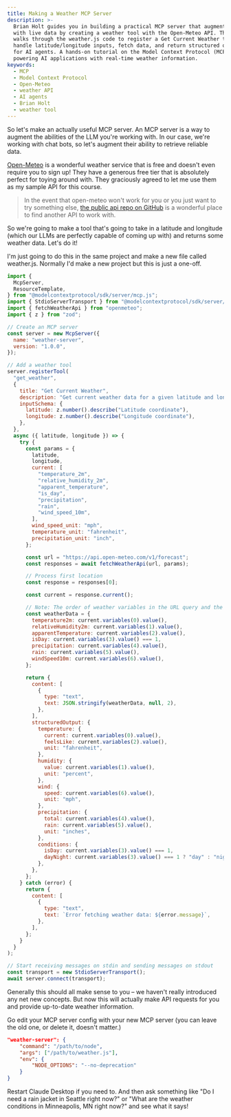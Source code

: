 ```yaml
---
title: Making a Weather MCP Server
description: >-
  Brian Holt guides you in building a practical MCP server that augments an LLM
  with live data by creating a weather tool with the Open-Meteo API. The example
  walks through the weather.js code to register a Get Current Weather tool,
  handle latitude/longitude inputs, fetch data, and return structured outputs
  for AI agents. A hands-on tutorial on the Model Context Protocol (MCP) for
  powering AI applications with real-time weather information.
keywords:
  - MCP
  - Model Context Protocol
  - Open-Meteo
  - weather API
  - AI agents
  - Brian Holt
  - weather tool
---
```


So let's make an actually useful MCP server. An MCP server is a way to augment the abilities of the LLM you're working with. In our case, we're working with chat bots, so let's augment their ability to retrieve reliable data.

[Open-Meteo][om] is a wonderful weather service that is free and doesn't even require you to sign up! They have a generous free tier that is absolutely perfect for toying around with. They graciously agreed to let me use them as my sample API for this course.

> In the event that open-meteo won't work for you or you just want to try something else, [the public api repo on GitHub][public] is a wonderful place to find another API to work with.

So we're going to make a tool that's going to take in a latitude and longitude (which our LLMs are perfectly capable of coming up with) and returns some weather data. Let's do it!

I'm just going to do this in the same project and make a new file called weather.js. Normally I'd make a new project but this is just a one-off.

```javascript
import {
  McpServer,
  ResourceTemplate,
} from "@modelcontextprotocol/sdk/server/mcp.js";
import { StdioServerTransport } from "@modelcontextprotocol/sdk/server/stdio.js";
import { fetchWeatherApi } from "openmeteo";
import { z } from "zod";

// Create an MCP server
const server = new McpServer({
  name: "weather-server",
  version: "1.0.0",
});

// Add a weather tool
server.registerTool(
  "get_weather",
  {
    title: "Get Current Weather",
    description: "Get current weather data for a given latitude and longitude",
    inputSchema: {
      latitude: z.number().describe("Latitude coordinate"),
      longitude: z.number().describe("Longitude coordinate"),
    },
  },
  async ({ latitude, longitude }) => {
    try {
      const params = {
        latitude,
        longitude,
        current: [
          "temperature_2m",
          "relative_humidity_2m",
          "apparent_temperature",
          "is_day",
          "precipitation",
          "rain",
          "wind_speed_10m",
        ],
        wind_speed_unit: "mph",
        temperature_unit: "fahrenheit",
        precipitation_unit: "inch",
      };

      const url = "https://api.open-meteo.com/v1/forecast";
      const responses = await fetchWeatherApi(url, params);

      // Process first location
      const response = responses[0];

      const current = response.current();

      // Note: The order of weather variables in the URL query and the indices below need to match
      const weatherData = {
        temperature2m: current.variables(0).value(),
        relativeHumidity2m: current.variables(1).value(),
        apparentTemperature: current.variables(2).value(),
        isDay: current.variables(3).value() === 1,
        precipitation: current.variables(4).value(),
        rain: current.variables(5).value(),
        windSpeed10m: current.variables(6).value(),
      };

      return {
        content: [
          {
            type: "text",
            text: JSON.stringify(weatherData, null, 2),
          },
        ],
        structuredOutput: {
          temperature: {
            current: current.variables(0).value(),
            feelsLike: current.variables(2).value(),
            unit: "fahrenheit",
          },
          humidity: {
            value: current.variables(1).value(),
            unit: "percent",
          },
          wind: {
            speed: current.variables(6).value(),
            unit: "mph",
          },
          precipitation: {
            total: current.variables(4).value(),
            rain: current.variables(5).value(),
            unit: "inches",
          },
          conditions: {
            isDay: current.variables(3).value() === 1,
            dayNight: current.variables(3).value() === 1 ? "day" : "night",
          },
        },
      };
    } catch (error) {
      return {
        content: [
          {
            type: "text",
            text: `Error fetching weather data: ${error.message}`,
          },
        ],
      };
    }
  }
);

// Start receiving messages on stdin and sending messages on stdout
const transport = new StdioServerTransport();
await server.connect(transport);
```

Generally this should all make sense to you – we haven't really introduced any net new concepts. But now this will actually make API requests for you and provide up-to-date weather information.

Go edit your MCP server config with your new MCP server (you can leave the old one, or delete it, doesn't matter.)

```json
"weather-server": {
    "command": "/path/to/node",
    "args": ["/path/to/weather.js"],
    "env": {
        "NODE_OPTIONS": "--no-deprecation"
    }
}
```

Restart Claude Desktop if you need to. And then ask something like "Do I need a rain jacket in Seattle right now?" or "What are the weather conditions in Minneapolis, MN right now?" and see what it says!

[om]: https://open-meteo.com/
[public]: https://github.com/public-apis/public-apis
